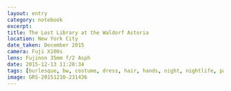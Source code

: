 ```yaml
--- 
layout: entry
category: notebook
excerpt:
title: The Lost Library at the Waldorf Astoria
location: New York City
date_taken: December 2015
camera: Fuji X100s
lens: Fujinon 35mm f/2 Asph
date: 2015-12-13 11:28:34
tags: [burlesque, bw, costume, dress, hair, hands, night, nightlife, party, stairs, steps, waldorf astoria, woman, girl]
image: GRS-20151210-231436
---
```

